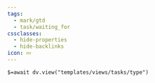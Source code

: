 ```yaml
---
tags:
  - mark/gtd
  - task/waiting_for
cssclasses:
  - hide-properties
  - hide-backlinks
icon: 💤
---
```


`$=await dv.view("templates/views/tasks/type")`
